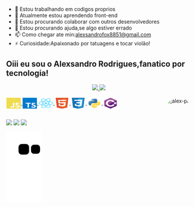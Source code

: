 

- 🔭 Estou trabalhando em codigos proprios
- 🌱 Atualmente estou aprendendo front-end
- 👯 Estou procurando colaborar com outros desenvolvedores
- 🤔 Estou procurando ajuda,se algo estiver errado
- 📫 Como chegar ate min:alexsandrofox8851@gmail.com
- ⚡ Curiosidade:Apaixonado por tatuagens e tocar violão!


## Oiii eu sou o Alexsandro Rodrigues,fanatico por tecnologia!
<div align="center">
  <a href="https://github.com/Alexfoxhound">
  <img height="180em" src="https://github-readme-stats.vercel.app/api?username=Alexfoxhound&show_icons=true&theme=merko&include_all_commits=true&count_private=true"/>
  <img height="180em" src="https://github-readme-stats.vercel.app/api/top-langs/?username=Alexfoxhound&layout=compact&langs_count=7&theme=merko"/>
</div>
<div style="display: inline_block"><br>
  <img align="center" alt="alex-Js" height="30" width="40" src="https://raw.githubusercontent.com/devicons/devicon/master/icons/javascript/javascript-plain.svg">
  <img align="center" alt="alex-Ts" height="30" width="40" src="https://raw.githubusercontent.com/devicons/devicon/master/icons/typescript/typescript-plain.svg">
  <img align="center" alt="alex-React" height="30" width="40" src="https://raw.githubusercontent.com/devicons/devicon/master/icons/react/react-original.svg">
  <img align="center" alt="alex-HTML" height="30" width="40" src="https://raw.githubusercontent.com/devicons/devicon/master/icons/html5/html5-original.svg">
  <img align="center" alt="alex-CSS" height="30" width="40" src="https://raw.githubusercontent.com/devicons/devicon/master/icons/css3/css3-original.svg">
  <img align="center" alt="alex-Python" height="30" width="40" src="https://raw.githubusercontent.com/devicons/devicon/master/icons/python/python-original.svg">
  <img align="center" alt="alex-Csharp" height="30" width="40" src="https://raw.githubusercontent.com/devicons/devicon/master/icons/csharp/csharp-original.svg">
  <img align="right" alt="alex-pic" height="150" style="border-radius:50px;" src="https://user-images.githubusercontent.com/114617936/203847899-5239570a-f1ec-4e6f-9f95-e8283a13dc94.png">

</div>
  
  ##
 
<div> 
  <a href="https://instagram.com/alexfox8851" target="_blank"><img src="https://img.shields.io/badge/-Instagram-%23E4405F?style=for-the-badge&logo=instagram&logoColor=white" target="_blank"></a>
  <a href = "mailto:alexsandrofox8851@gmail.com"><img src="https://img.shields.io/badge/-Gmail-%23333?style=for-the-badge&logo=gmail&logoColor=white" target="_blank"></a>
  <a href="https:www.linkedin.com/in/alexsandro-rodrigues88510576/" target="_blank"><img src="https://img.shields.io/badge/-LinkedIn-%230077B5?style=for-the-badge&logo=linkedin&logoColor=white" target="_blank"></a> 
 
 ![snake gif](https://github.com/Alexfoxhound/Alexfoxhound/blob/output/github-contribution-grid-snake.svg)
 
</div>
